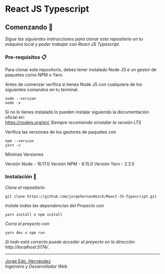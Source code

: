 # React JS Typescript

## Comenzando 🚀

_Sigue las siguientes instrucciones para clonar este repositorio en tu máquina local y poder trabajar con React JS Typescript._

### Pre-requisitos 📋

Para clonar este repositorio, debes tener instalado Node JS e un gestor de paquetes como NPM o Yarn.

Antes de comenzar verifica si tienes Node JS con cualquiera de los siguientes comandos en tu terminal.
```
node --version 
node -v
```
Si no lo tienes instalado lo pueden instalar siguiendo la documentación oficial en:  
https://nodejs.org/en/
_Siempre recomiendo einstalar la versión LTS_

Verifica las versiones de los gestores de paquetes con

```
npm --version
yarn -v
```
Mínimas Versiones

Versión Node - 16.17.0
Versión NPM - 8.15.0
Versión Yarn - 2.3.5 

### Instalación 🔧

_Clone el repositorio_

```
git clone https://github.com/jorgehernandezch/React-JS-Typescript.git
```

_Instale todas las dependencias del Proyecto con_

```
yarn install o npm install
```

_Corra el proyecto con_

```
yarn dev o npm run
```
_Si todo está correcto puede acceder al proyecto en la dirección http://localhost:5174/._

---
[Jorge Edo. Hernández](https://github.com/jorgehernandezch)  
_Ingeniero y Desarrollador Web_